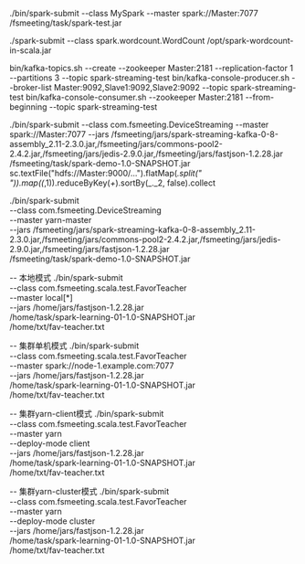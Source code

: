 ./bin/spark-submit --class MySpark --master spark://Master:7077 /fsmeeting/task/spark-test.jar  

./spark-submit --class spark.wordcount.WordCount  /opt/spark-wordcount-in-scala.jar 

bin/kafka-topics.sh --create --zookeeper Master:2181 --replication-factor 1 --partitions 3 --topic spark-streaming-test
bin/kafka-console-producer.sh --broker-list Master:9092,Slave1:9092,Slave2:9092 --topic spark-streaming-test
bin/kafka-console-consumer.sh --zookeeper Master:2181 --from-beginning --topic spark-streaming-test

./bin/spark-submit --class com.fsmeeting.DeviceStreaming --master spark://Master:7077 --jars /fsmeeting/jars/spark-streaming-kafka-0-8-assembly_2.11-2.3.0.jar,/fsmeeting/jars/commons-pool2-2.4.2.jar,/fsmeeting/jars/jedis-2.9.0.jar,/fsmeeting/jars/fastjson-1.2.28.jar /fsmeeting/task/spark-demo-1.0-SNAPSHOT.jar
sc.textFile("hdfs://Master:9000/...").flatMap(_.split(" ")).map((_,1)).reduceByKey(_+_).sortBy(_._2, false).collect


./bin/spark-submit \
--class com.fsmeeting.DeviceStreaming \
--master yarn-master \
--jars /fsmeeting/jars/spark-streaming-kafka-0-8-assembly_2.11-2.3.0.jar,/fsmeeting/jars/commons-pool2-2.4.2.jar,/fsmeeting/jars/jedis-2.9.0.jar,/fsmeeting/jars/fastjson-1.2.28.jar \
/fsmeeting/task/spark-demo-1.0-SNAPSHOT.jar

-- 本地模式
./bin/spark-submit \
--class com.fsmeeting.scala.test.FavorTeacher \
--master local[*] \
--jars /home/jars/fastjson-1.2.28.jar \
/home/task/spark-learning-01-1.0-SNAPSHOT.jar \
/home/txt/fav-teacher.txt

-- 集群单机模式
./bin/spark-submit \
--class com.fsmeeting.scala.test.FavorTeacher \
--master spark://node-1.example.com:7077 \
--jars /home/jars/fastjson-1.2.28.jar \
/home/task/spark-learning-01-1.0-SNAPSHOT.jar \
/home/txt/fav-teacher.txt

-- 集群yarn-client模式
./bin/spark-submit \
--class com.fsmeeting.scala.test.FavorTeacher \
--master yarn \
--deploy-mode client \
--jars /home/jars/fastjson-1.2.28.jar \
/home/task/spark-learning-01-1.0-SNAPSHOT.jar \
/home/txt/fav-teacher.txt

-- 集群yarn-cluster模式
./bin/spark-submit \
--class com.fsmeeting.scala.test.FavorTeacher \
--master yarn \
--deploy-mode cluster \
--jars /home/jars/fastjson-1.2.28.jar \
/home/task/spark-learning-01-1.0-SNAPSHOT.jar \
/home/txt/fav-teacher.txt